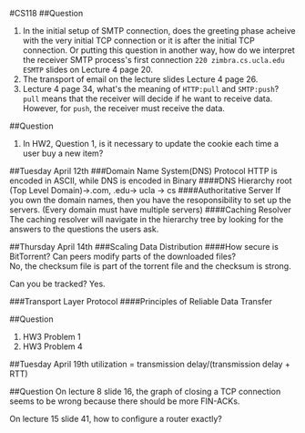 #CS118
##Question
1. In the initial setup of SMTP connection, does the greeting phase acheive with the very initial TCP connection 
or it is after the initial TCP connection. Or putting this question in another way, how do we interpret the receiver SMTP 
process's first connection `220 zimbra.cs.ucla.edu ESMTP` slides on Lecture 4 page 20.
2. The transport of email on the lecture slides Lecture 4 page 26.
3. Lecture 4 page 34, what's the meaning of `HTTP:pull` and `SMTP:push`?  
`pull` means that the receiver will decide if he want to receive data. However, for `push`, the receiver must receive the data.

##Question
1. In HW2, Question 1, is it necessary to update the cookie each time a user buy a new item?

##Tuesday April 12th
###Domain Name System(DNS) Protocol
HTTP is encoded in ASCII, while DNS is encoded in Binary
####DNS Hierarchy
root (Top Level Domain)->.com, .edu-> ucla -> cs
####Authoritative Server
If you own the domain names, then you have the resoponsibility to set up the servers. (Every domain must have multiple servers)
####Caching Resolver
The caching resolver will navigate in the hierarchy tree by looking for the answers to the questions the users ask.

##Thursday April 14th
###Scaling Data Distribution
####How secure is BitTorrent?
Can peers modify parts of the downloaded files?  
No, the checksum file is part of the torrent file and the checksum is strong.

Can you be tracked? 
Yes.

###Transport Layer Protocol
####Principles of Reliable Data Transfer

##Question
1. HW3 Problem 1
2. HW3 Problem 4

##Tuesday April 19th
utilization = transmission delay/(transmission delay + RTT)

##Question
On lecture 8 slide 16, the graph of closing a TCP connection seems to be wrong because there should be more FIN-ACKs.

On lecture 15 slide 41, how to configure a router exactly?
